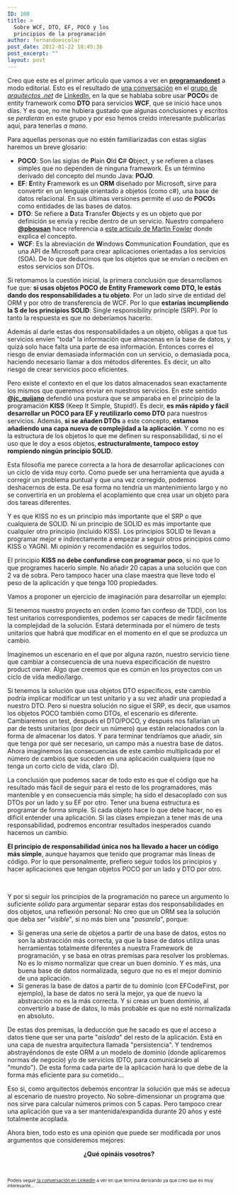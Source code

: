 ```yaml
---
ID: 100
title: >
  Sobre WCF, DTO, EF, POCO y los
  principios de la programación
author: fernandoescolar
post_date: 2012-01-22 18:45:36
post_excerpt: ""
layout: post
---
```

<p>Creo que este es el primer art&iacute;culo que vamos a ver en <a href="http://www.programandonet.com"><strong>programandonet</strong></a> a modo editorial. Esto es el resultado de <a href="http://www.linkedin.com/groups/WCF-DTO-vs-WCF-POCO-2615616.S.89901834?qid=56f3138d-d4ae-4072-9eb3-617867092b49&amp;trk=group_most_popular-0-b-ttl&amp;goback=%2Egmp_2615616" target="_blank">una conversaci&oacute;n</a> en el <a href="http://www.linkedin.com/groups/Arquitectos-NET-2615616?trk=myg_ugrp_ovr" target="_blank">grupo de <em>arquitectos .net</em></a>&nbsp;de <a href="http://www.linkedin.com" target="_blank">LinkedIn</a>, en la que se hablaba sobre usar <strong>POCO</strong>s de entity framework como <strong>DTO</strong> para servicios <strong>WCF</strong>, que se inici&oacute; hace unos d&iacute;as. Y es que, no me hubiera gustado que algunas conclusiones y escritos se <em>perdieran</em> en este grupo y por eso hemos cre&iacute;do interesante publicarlas aqu&iacute;, para tenerlas <em>a mano</em>.</p>
<p>Para aquellas personas que no est&eacute;n familiarizadas con estas siglas haremos un breve glosario:</p>
<ul>
<li><b>POCO</b>: Son las siglas de <strong>P</strong>lain <strong>O</strong>ld <strong>C</strong># <strong>O</strong>bject, y se refieren a clases simples que no dependen de ninguna framework. Es un t&eacute;rmino derivado del concepto del mundo Java: <strong>POJO</strong>.</li>
<li><b>EF</b>: <strong>E</strong>ntity <strong>F</strong>ramework es un <strong>ORM</strong> dise&ntilde;ado por Microsoft, sirve para convertir en un lenguaje orientado a objetos (como c#), una base de datos relacional. En sus &uacute;ltimas versiones permite el uso de <strong>POCO</strong>s como entidades de las bases de datos.</li>
<li><b>DTO</b>: Se refiere a <strong>D</strong>ata <strong>T</strong>ransfer <strong>O</strong>bjects y es un objeto que por definici&oacute;n se env&iacute;a y recibe dentro de un servicio. Nuestro compa&ntilde;ero <a href="https://twitter.com/pbousan" target="_blank"><strong>@pbousan</strong></a> hace referencia a <a href="http://www.linkedin.com/redirect?url=http%3A%2F%2Fmartinfowler%2Ecom%2FeaaCatalog%2FdataTransferObject%2Ehtml&amp;urlhash=R8WJ&amp;_t=tracking_disc" target="_blank">este art&iacute;culo de Martin Fowler</a> donde explica el concepto.</li>
<li><b>WCF</b>: Es la abreviaci&oacute;n de <strong>W</strong>indows <strong>C</strong>ommunication <strong>F</strong>oundation, que es una API de Microsoft para crear aplicaciones orientadas a los servicios (SOA). De lo que deducimos que los objetos que se env&iacute;an o reciben en estos servicios son DTOs.</li>
</ul>
<p>Si retomamos la cuesti&oacute;n inicial, la primera conclusi&oacute;n que desarrollamos fue que: <strong>si usas objetos POCO de Entity Framework como DTO, le est&aacute;s dando dos responsabilidades a tu objeto</strong>. Por un lado sirve de entidad del ORM y por otro de transferencia de WCF. Por lo que <strong>estar&iacute;as incumpliendo la S de los principios SOLID</strong>: Single responsibility principle (SRP). Por lo tanto la respuesta es que no deber&iacute;amos hacerlo.</p>
<p>Adem&aacute;s al darle estas dos responsabilidades a un objeto, obligas a que tus servicios env&iacute;en "toda" la informaci&oacute;n que almacenas en la base de datos, y quiz&aacute; solo hace falta una parte de esa informaci&oacute;n. Entonces corres el riesgo de enviar demasiada informaci&oacute;n con un servicio, o demasiada poca, haciendo necesario llamar a dos m&eacute;todos diferentes. Es decir, un alto riesgo de crear servicios poco eficientes.</p>
<p>Pero existe el contexto en el que los datos almacenados sean exactamente los mismos que queremos enviar en nuestros servicios. En este sentido <strong><a href="https://twitter.com/#!/jc_quijano" target="_blank">@jc_quijano</a></strong> defendi&oacute; una postura que se amparaba en el principio de la programaci&oacute;n <strong>KISS</strong> (Keep It Simple, Stupid!). Es decir, <strong>es m&aacute;s r&aacute;pido y f&aacute;cil desarrollar un POCO para EF y reutilizarlo como DTO</strong> para nuestros servicios. Adem&aacute;s, <strong>si se a&ntilde;aden DTOs</strong> a este concepto, <strong>estamos a&ntilde;adiendo una capa nueva de complejidad a la aplicaci&oacute;n</strong>. Y como no es la estructura de los objetos lo que me definen su responsabilidad, si no el uso que le doy a esos objetos,<strong> estructuralmente, tampoco estoy rompiendo ning&uacute;n principio SOLID</strong>.</p>
<p></p>
<p>Esta filosof&iacute;a me parece correcta a la hora de desarrollar aplicaciones con un ciclo de vida muy corto. Como puede ser una herramienta que ayuda a corregir un problema puntual y que una vez corregido, podemos deshacernos de esta. De esa forma no tendr&iacute;a un mantenimiento largo y no se convertir&iacute;a en un problema el acoplamiento que crea usar un objeto para dos tareas diferentes.</p>
<p>Y es que KISS no es un principio m&aacute;s importante que el SRP o que cualquiera de SOLID. Ni un principio de SOLID es m&aacute;s importante que cualquier otro principio (incluido KISS). Los principios SOLID te llevan a programar mejor e indirectamente a empezar a seguir otros principios como KISS o YAGNI. Mi opini&oacute;n y recomendaci&oacute;n es seguirlos todos.</p>
<p>El principio <strong>KISS no debe confundirse con programar poco</strong>, si no que lo que programes hacerlo simple. No a&ntilde;adir 20 capas a una soluci&oacute;n que con 2 va de sobra. Pero tampoco hacer una clase maestra que lleve todo el peso de la aplicaci&oacute;n y que tenga 100 propiedades.</p>
<p>Vamos a proponer un ejercicio de imaginaci&oacute;n para desarrollar un ejemplo:</p>
<p>Si tenemos nuestro proyecto en orden (como fan confeso de TDD), con los test unitarios correspondientes, podemos ser capaces de medir f&aacute;cilmente la complejidad de la soluci&oacute;n. Estar&aacute; determinada por el n&uacute;mero de tests unitarios que habr&aacute; que modificar en el momento en el que se produzca un cambio.</p>
<p>Imaginemos un escenario en el que por alguna raz&oacute;n, nuestro servicio tiene que cambiar a consecuencia de una nueva especificaci&oacute;n de nuestro product owner. Algo que creemos que es com&uacute;n en los proyectos con un ciclo de vida medio/largo.</p>
<p>Si tenemos la soluci&oacute;n que usa objetos DTO espec&iacute;ficos, este cambio podr&iacute;a implicar modificar un test unitario y a su vez a&ntilde;adir una propiedad a nuestro DTO. Pero si nuestra soluci&oacute;n no sigue el SRP, es decir, que usamos los objetos POCO tambi&eacute;n como DTOs, el escenario es diferente. Cambiaremos un test, despu&eacute;s el DTO/POCO, y despu&eacute;s nos fallar&iacute;an un par de tests unitarios (por decir un n&uacute;mero) que est&aacute;n relacionados con la forma de almacenar los datos. Y para terminar tendr&iacute;amos que a&ntilde;adir, sin que tenga por qu&eacute; ser necesario, un campo m&aacute;s a nuestra base de datos. Ahora imaginemos las consecuencias de este cambio multiplicada por el n&uacute;mero de cambios que suceden en una aplicaci&oacute;n cualquiera (que no tenga un corto ciclo de vida, claro :D).</p>
<p>La conclusi&oacute;n que podemos sacar de todo esto es que el c&oacute;digo que ha resultado m&aacute;s f&aacute;cil de seguir para el resto de los programadores, m&aacute;s mantenible y en consecuencia m&aacute;s simple; ha sido el desacoplado con sus DTOs por un lado y su EF por otro. Tener una buena estructura es programar de forma simple. Si cada objeto hace lo que debe hacer, no es dif&iacute;cil entender una aplicaci&oacute;n. Si las clases empiezan a tener m&aacute;s de una responsabilidad, podremos encontrar resultados inesperados cuando hacemos un cambio.</p>
<p><strong>El principio de responsabilidad &uacute;nica nos ha llevado a hacer un c&oacute;digo m&aacute;s simple</strong>, aunque hayamos que tenido que programar m&aacute;s l&iacute;neas de c&oacute;digo. Por lo que personalmente, prefiero seguir todos los principios y hacer aplicaciones que tengan objetos POCO por un lado y DTO por otro.</p>
<p>&nbsp;</p>
<p>Y por si seguir los principios de la programaci&oacute;n no parece un argumento lo suficiente <em>s&oacute;lido</em> para argumentar separar estas dos responsabilidades en dos objetos, una reflexi&oacute;n personal: No creo que un ORM sea la soluci&oacute;n que deba ser "<em>visible</em>", si no m&aacute;s bien una "<em>pasarela</em>", porque:</p>
<ul>
<li>Si generas una serie de objetos a partir de una base de datos, estos no son la abstracci&oacute;n m&aacute;s correcta, ya que la base de datos utiliza unas herramientas totalmente diferentes a nuestra Framework de programaci&oacute;n, y se basa en otras premisas para resolver los problemas. No es lo mismo normalizar que crear un buen dominio. Y es m&aacute;s, una buena base de datos normalizada, seguro que no es el mejor dominio de una aplicaci&oacute;n.</li>
<li>Si generas la base de datos a partir de tu dominio (con EFCodeFirst, por ejemplo), la base de datos no ser&aacute; la mejor, ya que de nuevo la abstracci&oacute;n no es la m&aacute;s correcta. Y si creas un buen dominio, al convertirlo a base de datos, lo m&aacute;s probable es que no est&eacute; normalizada en absoluto.</li>
</ul>
<p>De estas dos premisas, la deducci&oacute;n que he sacado es que el acceso a datos tiene que ser una parte "<em>aislada</em>" del resto de la aplicaci&oacute;n. Est&aacute; en una capa de nuestra arquitectura llamada "persistencia". Y tendremos abstray&eacute;ndonos de este ORM a un modelo de dominio (donde aplicaremos normas de negocio) y/o de servicios (DTO, para comunic&aacute;rselo al "mundo"). De esta forma cada parte de la aplicaci&oacute;n har&aacute; lo que debe de la forma m&aacute;s eficiente para su cometido...</p>
<p></p>
<p>Eso si, como arquitectos debemos encontrar la soluci&oacute;n que m&aacute;s se adecua al escenario de nuestro proyecto. No sobre-dimensionar un programa que nos sirve para calcular n&uacute;meros primos con 5 capas. Pero tampoco crear una aplicaci&oacute;n que va a ser mantenida/expandida durante 20 a&ntilde;os y est&eacute; totalmente acoplada.</p>
<p>Ahora bien, todo esto es una opini&oacute;n que puede ser modificada por unos argumentos que consideremos mejores:</p>
<p style="text-align: center;"><strong>&iquest;Qu&eacute; opin&aacute;is vosotros?</strong></p>
<p style="text-align: center;"><strong><br /></strong></p>
<p style="font-size: 10px;">Pode&iacute;s seguir<a href="http://www.linkedin.com/groups/WCF-DTO-vs-WCF-POCO-2615616.S.89901834?qid=56f3138d-d4ae-4072-9eb3-617867092b49&amp;trk=group_most_popular-0-b-ttl&amp;goback=%2Egmp_2615616" target="_blank">&nbsp;la conversaci&oacute;n en LinkedIn</a>&nbsp;a ver en que termina derivando ya que creo que es muy interesante...</p>